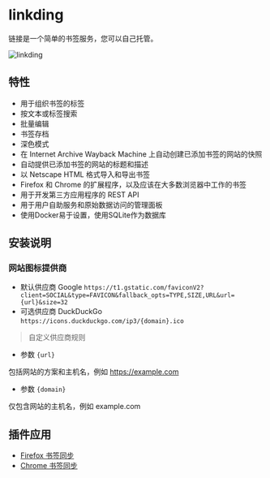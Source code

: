 # linkding

链接是一个简单的书签服务，您可以自己托管。

![linkding](https://file.lifebus.top/imgs/linkding_cover.png)

## 特性

+ 用于组织书签的标签
+ 按文本或标签搜索
+ 批量编辑
+ 书签存档
+ 深色模式
+ 在 Internet Archive Wayback Machine 上自动创建已添加书签的网站的快照
+ 自动提供已添加书签的网站的标题和描述
+ 以 Netscape HTML 格式导入和导出书签
+ Firefox 和 Chrome 的扩展程序，以及应该在大多数浏览器中工作的书签
+ 用于开发第三方应用程序的 REST API
+ 用于用户自助服务和原始数据访问的管理面板
+ 使用Docker易于设置，使用SQLite作为数据库

## 安装说明

### 网站图标提供商

+ 默认供应商 Google
  `https://t1.gstatic.com/faviconV2?client=SOCIAL&type=FAVICON&fallback_opts=TYPE,SIZE,URL&url={url}&size=32`
+ 可选供应商 DuckDuckGo
  `https://icons.duckduckgo.com/ip3/{domain}.ico`

> 自定义供应商规则

+ 参数 `{url}`

包括网站的方案和主机名，例如 https://example.com

+ 参数 `{domain}`

仅包含网站的主机名，例如 example.com

## 插件应用

+ [Firefox 书签同步](https://addons.mozilla.org/de/firefox/addon/linkding-extension/)
+ [Chrome 书签同步](https://chrome.google.com/webstore/detail/linkding-extension/beakmhbijpdhipnjhnclmhgjlddhidpe)
